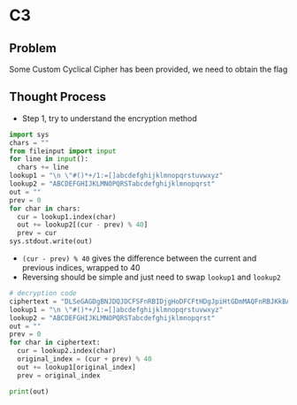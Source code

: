 # C3
## Problem
Some Custom Cyclical Cipher has been provided, we need to obtain the flag
## Thought Process
- Step 1, try to understand the encryption method
```python
import sys
chars = ""
from fileinput import input
for line in input():
  chars += line
lookup1 = "\n \"#()*+/1:=[]abcdefghijklmnopqrstuvwxyz"
lookup2 = "ABCDEFGHIJKLMNOPQRSTabcdefghijklmnopqrst"
out = ""
prev = 0
for char in chars:
  cur = lookup1.index(char)
  out += lookup2[(cur - prev) % 40]
  prev = cur
sys.stdout.write(out)
```
- `(cur - prev) % 40` gives the difference between the current and previous indices, wrapped to 40
- Reversing should be simple and just need to swap `lookup1` and `lookup2`
```python
# decryption code
ciphertext = "DLSeGAGDgBNJDQJDCFSFnRBIDjgHoDFCFtHDgJpiHtGDmMAQFnRBJKkBAsTMrsPSDDnEFCFtIbEDtDCIbFCFtHTJDKerFldbFObFCFtLBFkBAAAPFnRBJGEkerFlcPgKkImHnIlATJDKbTbFOkdNnsgbnJRMFnRBNAFkBAAAbrcbTKAkOgFpOgFpOpkBAAAAAAAiClFGIPFnRBaKliCgClFGtIBAAAAAAAOgGEkImHnIl"
lookup1 = "\n \"#()*+/1:=[]abcdefghijklmnopqrstuvwxyz"
lookup2 = "ABCDEFGHIJKLMNOPQRSTabcdefghijklmnopqrst"
out = ""
prev = 0
for char in ciphertext:
  cur = lookup2.index(char)
  original_index = (cur + prev) % 40
  out += lookup1[original_index]
  prev = original_index

print(out)

